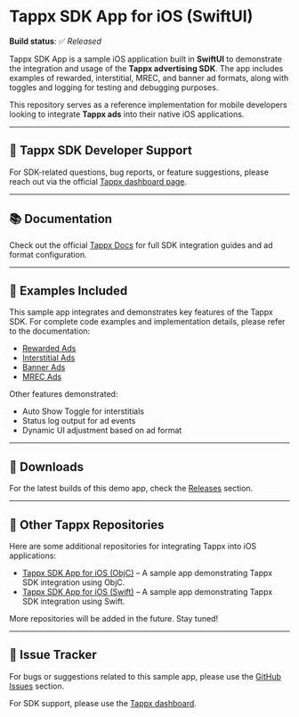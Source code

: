 # Tappx SDK App for iOS (SwiftUI)

**Build status**: ✅ _Released_

Tappx SDK App is a sample iOS application built in **SwiftUI** to demonstrate the integration and usage of the **Tappx advertising SDK**. The app includes examples of rewarded, interstitial, MREC, and banner ad formats, along with toggles and logging for testing and debugging purposes.

This repository serves as a reference implementation for mobile developers looking to integrate **Tappx ads** into their native iOS applications.

---

## 📣 Tappx SDK Developer Support

For SDK-related questions, bug reports, or feature suggestions, please reach out via the official [Tappx dashboard page](https://dashboard.tappx.com/login).

---

## 📚 Documentation

Check out the official [Tappx Docs](https://www.tappx.com/docs/ios) for full SDK integration guides and ad format configuration.

---

## 🧪 Examples Included

This sample app integrates and demonstrates key features of the Tappx SDK. For complete code examples and implementation details, please refer to the documentation:

- [Rewarded Ads](https://github.com/tappx-com/Tappx-iOS-SwiftUI-Example/blob/main/TappxSwiftUIExample/Ads/RewardedAd.swift)
- [Interstitial Ads](https://github.com/tappx-com/Tappx-iOS-SwiftUI-Example/blob/main/TappxSwiftUIExample/Ads/InterstitialAd.swift)
- [Banner Ads](https://github.com/tappx-com/Tappx-iOS-SwiftUI-Example/blob/main/TappxSwiftUIExample/Views/BannerView.swift)
- [MREC Ads](https://github.com/tappx-com/Tappx-iOS-SwiftUI-Example/blob/main/TappxSwiftUIExample/Views/BannerView.swift)
  
Other features demonstrated:
- Auto Show Toggle for interstitials
- Status log output for ad events
- Dynamic UI adjustment based on ad format

---

## 📲 Downloads

For the latest builds of this demo app, check the [Releases](https://github.com/tappx-com/Tappx-iOS-SwiftUI-Example/releases) section.

---

## 🔗 Other Tappx Repositories

Here are some additional repositories for integrating Tappx into iOS applications:

- [Tappx SDK App for iOS (ObjC)](https://github.com/tappx-com/Tappx-iOS-ObjC-Example) – A sample app demonstrating Tappx SDK integration using ObjC.
- [Tappx SDK App for iOS (Swift)](https://github.com/tappx-com/Tappx-iOS-Swift-Example) – A sample app demonstrating Tappx SDK integration using Swift.

More repositories will be added in the future. Stay tuned!

---

## 🐛 Issue Tracker

For bugs or suggestions related to this sample app, please use the [GitHub Issues](https://github.com/tappx-com/Tappx-iOS-SwiftUI-Example/issues) section.

For SDK support, please use the [Tappx dashboard](https://dashboard.tappx.com/login).
